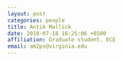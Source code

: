 ```yaml
---
layout: post
categories: people
title: Antik Mallick
date: 2018-07-18 16:25:06 +0500
affiliation: Graduate student, ECE
email: am2ps@virginia.edu
---
```

